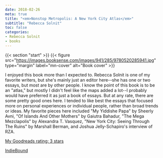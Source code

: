 ```yaml
---
date: 2018-02-26
meta: true
title: "<em>Nonstop Metropolis: A New York City Atlas</em>"
subtitle: "Rebecca Solnit"
toc: false
categories:
- Rebecca Solnit
- books
---
```


{{< section "start" >}}
{{< figure src="https://images.booksense.com/images/941/285/9780520285941.jpg" type="margin" label="mn-cover" alt="Book cover" >}}

I enjoyed this book more than I expected to. Rebecca Solnit is one of my favorite writers, but she's mainly just an editor here--she has one or two essays, but most are by other people. I know the point of this book is to be an "atlas," but mostly I didn't feel like the maps added a lot--I probably would have preferred it as just a book of essays. But at any rate, there are some pretty good ones here. I tended to like best the essays that focused more on personal experiences or individual people, rather than broad trends or ideas. My favorite pieces here included "My Yiddishe Papa" by Sheerly Avni, "Of Islands And Other Mothers" by Gaiutra Bahadur, "The Mega Mezclapolis" by Alexandra T. Vasquez, "New York City: Seeing Through The Ruins" by Marshall Berman, and Joshua Jelly-Schapiro's interview of RZA.

[My Goodreads rating: 3 stars](https://www.goodreads.com/review/show/2236142345)  

[IndieBound](https://www.indiebound.org/book/9780520285941)
